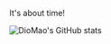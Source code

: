 It's about time!

![DioMao's GitHub stats](https://github-readme-stats.vercel.app/api?username=DioMao&show_icons=true&theme=dark)
